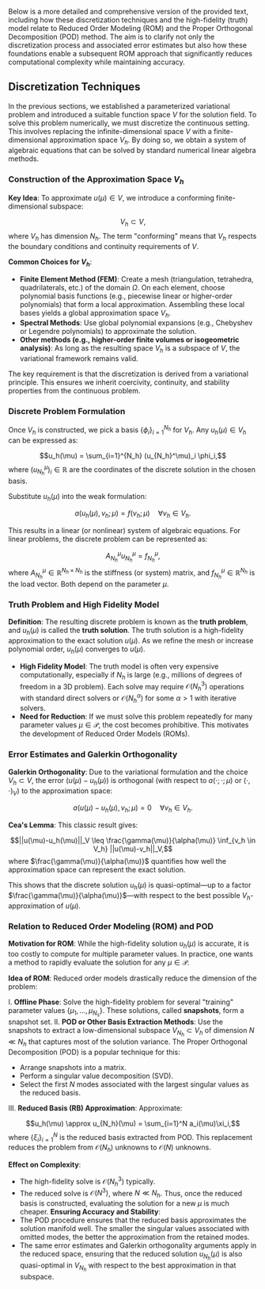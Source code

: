 Below is a more detailed and comprehensive version of the provided text, including how these discretization techniques and the high-fidelity (truth) model relate to Reduced Order Modeling (ROM) and the Proper Orthogonal Decomposition (POD) method. The aim is to clarify not only the discretization process and associated error estimates but also how these foundations enable a subsequent ROM approach that significantly reduces computational complexity while maintaining accuracy.

## Discretization Techniques

In the previous sections, we established a parameterized variational problem and introduced a suitable function space $V$ for the solution field. To solve this problem numerically, we must discretize the continuous setting. This involves replacing the infinite-dimensional space $V$ with a finite-dimensional approximation space $V_h$. By doing so, we obtain a system of algebraic equations that can be solved by standard numerical linear algebra methods.

### Construction of the Approximation Space $V_h$

**Key Idea**: To approximate $u(\mu) \in V$, we introduce a conforming finite-dimensional subspace:

$$V_h \subset V,$$
where $V_h$ has dimension $N_h$. The term "conforming" means that $V_h$ respects the boundary conditions and continuity requirements of $V$.

**Common Choices for $V_h$**:
- **Finite Element Method (FEM)**: Create a mesh (triangulation, tetrahedra, quadrilaterals, etc.) of the domain $\Omega$. On each element, choose polynomial basis functions (e.g., piecewise linear or higher-order polynomials) that form a local approximation. Assembling these local bases yields a global approximation space $V_h$.
- **Spectral Methods**: Use global polynomial expansions (e.g., Chebyshev or Legendre polynomials) to approximate the solution.
- **Other methods (e.g., higher-order finite volumes or isogeometric analysis)**: As long as the resulting space $V_h$ is a subspace of $V$, the variational framework remains valid.

The key requirement is that the discretization is derived from a variational principle. This ensures we inherit coercivity, continuity, and stability properties from the continuous problem.

### Discrete Problem Formulation

Once $V_h$ is constructed, we pick a basis $\{\phi_i\}_{i=1}^{N_h}$ for $V_h$. Any $u_h(\mu) \in V_h$ can be expressed as:

$$u_h(\mu) = \sum_{i=1}^{N_h} (u_{N_h}^\mu)_i \phi_i,$$
where $(u_{N_h}^\mu)_i \in \mathbb{R}$ are the coordinates of the discrete solution in the chosen basis.

Substitute $u_h(\mu)$ into the weak formulation:

$$a(u_h(\mu), v_h;\mu) = f(v_h;\mu) \quad \forall v_h \in V_h.$$

This results in a linear (or nonlinear) system of algebraic equations. For linear problems, the discrete problem can be represented as:

$$A_{N_h}^\mu u_{N_h}^\mu = f_{N_h}^\mu,$$
where $A_{N_h}^\mu \in \mathbb{R}^{N_h \times N_h}$ is the stiffness (or system) matrix, and $f_{N_h}^\mu \in \mathbb{R}^{N_h}$ is the load vector. Both depend on the parameter $\mu$.

### Truth Problem and High Fidelity Model

**Definition**: The resulting discrete problem is known as the **truth problem**, and $u_h(\mu)$ is called the **truth solution**. The truth solution is a high-fidelity approximation to the exact solution $u(\mu)$. As we refine the mesh or increase polynomial order, $u_h(\mu)$ converges to $u(\mu)$.

- **High Fidelity Model**: The truth model is often very expensive computationally, especially if $N_h$ is large (e.g., millions of degrees of freedom in a 3D problem). Each solve may require $\mathcal{O}(N_h^3)$ operations with standard direct solvers or $\mathcal{O}(N_h^{\alpha})$ for some $\alpha > 1$ with iterative solvers.
- **Need for Reduction**: If we must solve this problem repeatedly for many parameter values $\mu \in \mathcal{P}$, the cost becomes prohibitive. This motivates the development of Reduced Order Models (ROMs).

### Error Estimates and Galerkin Orthogonality

**Galerkin Orthogonality**: Due to the variational formulation and the choice $V_h \subset V$, the error $(u(\mu)-u_h(\mu))$ is orthogonal (with respect to $a(\cdot;\cdot;\mu)$ or $(\cdot,\cdot)_V$) to the approximation space:

$$a(u(\mu)-u_h(\mu), v_h;\mu) = 0 \quad \forall v_h \in V_h.$$

**Cea's Lemma**: This classic result gives:

$$||u(\mu)-u_h(\mu)||_V \leq \frac{\gamma(\mu)}{\alpha(\mu)} \inf_{v_h \in V_h} ||u(\mu)-v_h||_V,$$
where $\frac{\gamma(\mu)}{\alpha(\mu)}$ quantifies how well the approximation space can represent the exact solution.

This shows that the discrete solution $u_h(\mu)$ is quasi-optimal—up to a factor $\frac{\gamma(\mu)}{\alpha(\mu)}$—with respect to the best possible $V_h$-approximation of $u(\mu)$.

### Relation to Reduced Order Modeling (ROM) and POD

**Motivation for ROM**: While the high-fidelity solution $u_h(\mu)$ is accurate, it is too costly to compute for multiple parameter values. In practice, one wants a method to rapidly evaluate the solution for any $\mu \in \mathcal{P}$. 

**Idea of ROM**: Reduced order models drastically reduce the dimension of the problem:

I. **Offline Phase**: Solve the high-fidelity problem for several "training" parameter values $\{\mu_1,\ldots,\mu_{N_s}\}$. These solutions, called **snapshots**, form a snapshot set.
II. **POD or Other Basis Extraction Methods**: Use the snapshots to extract a low-dimensional subspace $V_{N_h} \subset V_h$ of dimension $N \ll N_h$ that captures most of the solution variance. The Proper Orthogonal Decomposition (POD) is a popular technique for this:
- Arrange snapshots into a matrix.
- Perform a singular value decomposition (SVD).
- Select the first $N$ modes associated with the largest singular values as the reduced basis.

III. **Reduced Basis (RB) Approximation**: Approximate:

$$u_h(\mu) \approx u_{N_h}(\mu) = \sum_{i=1}^N a_i(\mu)\xi_i,$$
where $\{\xi_i\}_{i=1}^N$ is the reduced basis extracted from POD. This replacement reduces the problem from $\mathcal{O}(N_h)$ unknowns to $\mathcal{O}(N)$ unknowns.

**Effect on Complexity**:
- The high-fidelity solve is $\mathcal{O}(N_h^3)$ typically.
- The reduced solve is $\mathcal{O}(N^3)$, where $N \ll N_h$. Thus, once the reduced basis is constructed, evaluating the solution for a new $\mu$ is much cheaper.
**Ensuring Accuracy and Stability**:
- The POD procedure ensures that the reduced basis approximates the solution manifold well. The smaller the singular values associated with omitted modes, the better the approximation from the retained modes.
- The same error estimates and Galerkin orthogonality arguments apply in the reduced space, ensuring that the reduced solution $u_{N_h}(\mu)$ is also quasi-optimal in $V_{N_h}$ with respect to the best approximation in that subspace.
